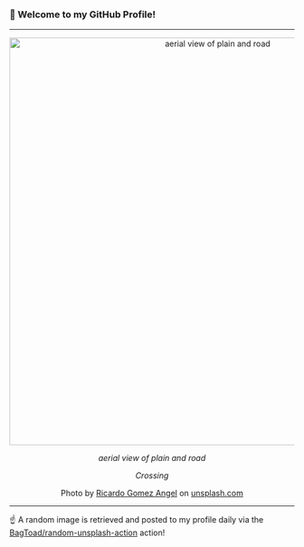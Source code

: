 ### 👋 Welcome to my GitHub Profile!

----

<div align="center">
  <img width="720" src="https://images.unsplash.com/photo-1488354028423-039ac1e23357?crop=entropy&cs=tinysrgb&fit=max&fm=jpg&ixid=M3w1NTI0OTR8MHwxfHJhbmRvbXx8fHx8fHx8fDE3NTE2OTYwMjF8&ixlib=rb-4.1.0&q=80&w=1080" alt="aerial view of plain and road">
  
  <em>aerial view of plain and road</em>
  
  <em>Crossing</em>
  
  Photo by [Ricardo Gomez Angel](https://www.rgaleria.com) on [unsplash.com](https://unsplash.com/)
</div>

----

☝️ A random image is retrieved and posted to my profile daily via the [BagToad/random-unsplash-action](https://github.com/BagToad/random-unsplash-action) action!
